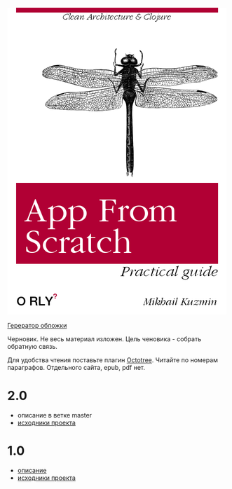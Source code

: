 ![App From Scratch](/cover.png)

[Герератор обложки](https://dev.to/rly)


Черновик. Не весь материал изложен. Цель ченовика - собрать обратную связь.


Для удобства чтения поставьте плагин
[Octotree](https://chrome.google.com/webstore/detail/octotree/bkhaagjahfmjljalopjnoealnfndnagc?hl=ru).
Читайте по номерам параграфов.
Отдельного сайта, epub, pdf нет.

# 2.0

+ описание в ветке master
+ [исходники проекта](https://github.com/darkleaf/publicator)


# 1.0

+ [описание](https://github.com/darkleaf/building-application/tree/1.0)
+ [исходники проекта](https://github.com/darkleaf/publicator/tree/1.0)
